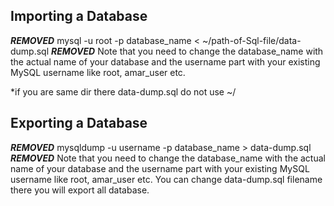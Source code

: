 ## Importing a Database
***REMOVED*** 
mysql -u root -p database_name < ~/path-of-Sql-file/data-dump.sql 
***REMOVED*** 
Note that you need to change the database_name with the actual name of your database and the username part with your existing MySQL username like root, amar_user etc.

*if you are same dir there data-dump.sql do not use ~/

## Exporting a Database
***REMOVED***
mysqldump -u username -p database_name > data-dump.sql 
***REMOVED***
Note that you need to change the database_name with the actual name of your database and the username part with your existing MySQL username like root, amar_user etc.
You can change data-dump.sql filename there you will export all database.



